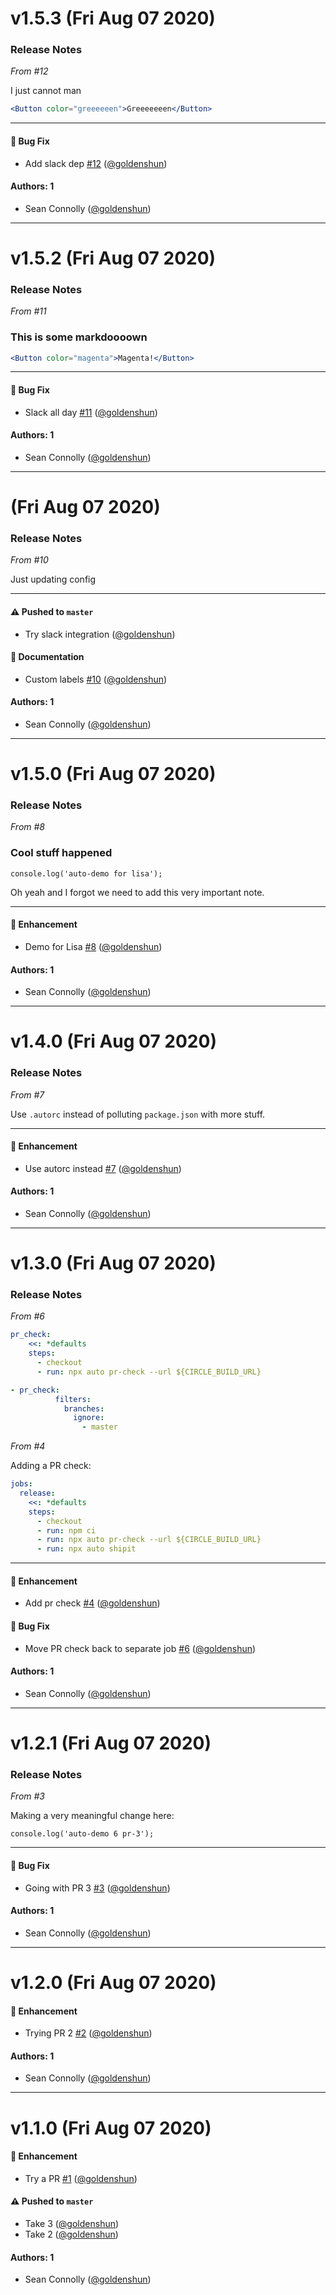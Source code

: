 # v1.5.3 (Fri Aug 07 2020)

### Release Notes

_From #12_

I just cannot man
```jsx
<Button color="greeeeeen">Greeeeeeen</Button>
```

---

#### 🐛 Bug Fix

- Add slack dep [#12](https://github.com/goldenshun/auto-demo/pull/12) ([@goldenshun](https://github.com/goldenshun))

#### Authors: 1

- Sean Connolly ([@goldenshun](https://github.com/goldenshun))

---

# v1.5.2 (Fri Aug 07 2020)

### Release Notes

_From #11_

### This is some markdoooown

```jsx
<Button color="magenta">Magenta!</Button>
```

---

#### 🐛 Bug Fix

- Slack all day [#11](https://github.com/goldenshun/auto-demo/pull/11) ([@goldenshun](https://github.com/goldenshun))

#### Authors: 1

- Sean Connolly ([@goldenshun](https://github.com/goldenshun))

---

# (Fri Aug 07 2020)

### Release Notes

_From #10_

Just updating config

---

#### ⚠️ Pushed to `master`

- Try slack integration ([@goldenshun](https://github.com/goldenshun))

#### 📝 Documentation

- Custom labels [#10](https://github.com/goldenshun/auto-demo/pull/10) ([@goldenshun](https://github.com/goldenshun))

#### Authors: 1

- Sean Connolly ([@goldenshun](https://github.com/goldenshun))

---

# v1.5.0 (Fri Aug 07 2020)

### Release Notes

_From #8_

### Cool stuff happened
```
console.log('auto-demo for lisa');
```

Oh yeah and I forgot we need to add this very important note.

---

#### 🚀 Enhancement

- Demo for Lisa [#8](https://github.com/goldenshun/auto-demo/pull/8) ([@goldenshun](https://github.com/goldenshun))

#### Authors: 1

- Sean Connolly ([@goldenshun](https://github.com/goldenshun))

---

# v1.4.0 (Fri Aug 07 2020)

### Release Notes

_From #7_

Use `.autorc` instead of polluting `package.json` with more stuff.

---

#### 🚀 Enhancement

- Use autorc instead [#7](https://github.com/goldenshun/auto-demo/pull/7) ([@goldenshun](https://github.com/goldenshun))

#### Authors: 1

- Sean Connolly ([@goldenshun](https://github.com/goldenshun))

---

# v1.3.0 (Fri Aug 07 2020)

### Release Notes

_From #6_

```yml
pr_check:
    <<: *defaults
    steps:
      - checkout
      - run: npx auto pr-check --url ${CIRCLE_BUILD_URL}

- pr_check:
          filters:
            branches:
              ignore:
                - master
```

_From #4_

Adding a PR check:
```yml
jobs:
  release:
    <<: *defaults
    steps:
      - checkout
      - run: npm ci
      - run: npx auto pr-check --url ${CIRCLE_BUILD_URL}
      - run: npx auto shipit
```

---

#### 🚀 Enhancement

- Add pr check [#4](https://github.com/goldenshun/auto-demo/pull/4) ([@goldenshun](https://github.com/goldenshun))

#### 🐛 Bug Fix

- Move PR check back to separate job [#6](https://github.com/goldenshun/auto-demo/pull/6) ([@goldenshun](https://github.com/goldenshun))

#### Authors: 1

- Sean Connolly ([@goldenshun](https://github.com/goldenshun))

---

# v1.2.1 (Fri Aug 07 2020)

### Release Notes

_From #3_

Making a very meaningful change here:
```
console.log('auto-demo 6 pr-3');
```

---

#### 🐛 Bug Fix

- Going with PR 3 [#3](https://github.com/goldenshun/auto-demo/pull/3) ([@goldenshun](https://github.com/goldenshun))

#### Authors: 1

- Sean Connolly ([@goldenshun](https://github.com/goldenshun))

---

# v1.2.0 (Fri Aug 07 2020)

#### 🚀 Enhancement

- Trying PR 2 [#2](https://github.com/goldenshun/auto-demo/pull/2) ([@goldenshun](https://github.com/goldenshun))

#### Authors: 1

- Sean Connolly ([@goldenshun](https://github.com/goldenshun))

---

# v1.1.0 (Fri Aug 07 2020)

#### 🚀 Enhancement

- Try a PR [#1](https://github.com/goldenshun/auto-demo/pull/1) ([@goldenshun](https://github.com/goldenshun))

#### ⚠️ Pushed to `master`

- Take 3 ([@goldenshun](https://github.com/goldenshun))
- Take 2 ([@goldenshun](https://github.com/goldenshun))

#### Authors: 1

- Sean Connolly ([@goldenshun](https://github.com/goldenshun))
